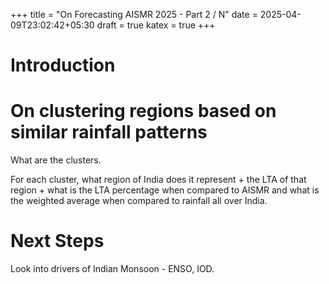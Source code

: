 +++
title = "On Forecasting AISMR 2025 - Part 2 / N"
date = 2025-04-09T23:02:42+05:30
draft = true
katex = true
+++

# Introduction

# On clustering regions based on similar rainfall patterns

What are the clusters.

For each cluster, what region of India does it represent + the LTA of that region + what is the LTA percentage when compared to AISMR and what is the weighted average when compared to rainfall all over India.

# Next Steps

Look into drivers of Indian Monsoon - ENSO, IOD.



